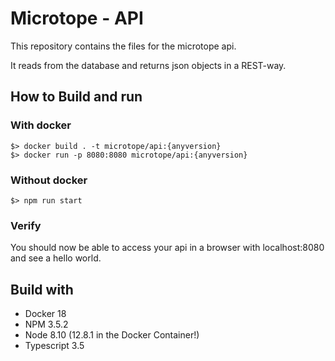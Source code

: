 # Microtope - API

This repository contains the files for the microtope api.

It reads from the database and returns json objects in a REST-way.

## How to Build and run

### With docker

```Shell
$> docker build . -t microtope/api:{anyversion}
$> docker run -p 8080:8080 microtope/api:{anyversion}
```

### Without docker

`$> npm run start`

### Verify

You should now be able to access your api in a browser with localhost:8080 and see a hello world.

## Build with

- Docker 18
- NPM 3.5.2
- Node 8.10 (12.8.1 in the Docker Container!)
- Typescript 3.5
